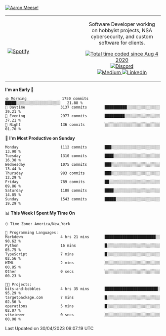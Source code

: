 [![Aaron Meese!](https://user-images.githubusercontent.com/17814535/88975338-a2aabf00-d27f-11ea-963f-8a19608716b4.png)](https://github.com/ajmeese7/readme-ascii "README ASCII")

<!-- Modified from project here: https://github.com/novatorem/novatorem -->
<table width="100%">
  <tr>
  <td width="50%">

&nbsp; <br> [![Spotify](https://ajmeese7.vercel.app/api/spotify)](https://open.spotify.com/user/ajmeese)

  </td>
  <td width="50%">
    <p align="center">
    Software Developer working on hobbyist projects, NSA cybersecurity, and custom software for clients.
    </p>
    <p align="center">
      <a href="https://wakatime.com/@f726891d-3b02-46cd-9b60-e8c59f9e2b14">
        <img src="https://wakatime.com/badge/user/f726891d-3b02-46cd-9b60-e8c59f9e2b14.svg" alt="Total time coded since Aug 4 2020" title="WakaTime" />
      </a>
      <a href="http://link.aaronmeese.com/discord">
        <img src="https://img.shields.io/badge/discord-ajmeese7%234835-369?style=flat-square&logo=discord&logoColor=white&color=purple" alt="Discord" title="Discord">
      </a>
      <br />
      <a href="https://link.aaronmeese.com/medium">
        <img src="https://img.shields.io/badge/medium-ajmeese7-1DB954?style=flat-square&logo=medium&logoColor=white" alt="Medium" title="Medium">
      </a>
      <a href="https://link.aaronmeese.com/linkedin">
        <img src="https://img.shields.io/badge/linkedIn-aaronmeese-1DB954?style=flat-square&logo=linkedin&logoColor=white&color=blue" alt="LinkedIn" title="LinkedIn">
      </a>
    </p>
  </td>

</table>

[//]: <> (The `&nbsp;` is to have Aphelion take up more space)

<!--START_SECTION:waka-->
**I'm an Early 🐤** 

```text
🌞 Morning                1750 commits        █████░░░░░░░░░░░░░░░░░░░░   21.88 % 
🌆 Daytime                3137 commits        ██████████░░░░░░░░░░░░░░░   39.21 % 
🌃 Evening                2977 commits        █████████░░░░░░░░░░░░░░░░   37.21 % 
🌙 Night                  136 commits         ░░░░░░░░░░░░░░░░░░░░░░░░░   01.70 % 
```
📅 **I'm Most Productive on Sunday** 

```text
Monday                   1112 commits        ███░░░░░░░░░░░░░░░░░░░░░░   13.90 % 
Tuesday                  1310 commits        ████░░░░░░░░░░░░░░░░░░░░░   16.38 % 
Wednesday                1075 commits        ███░░░░░░░░░░░░░░░░░░░░░░   13.44 % 
Thursday                 983 commits         ███░░░░░░░░░░░░░░░░░░░░░░   12.29 % 
Friday                   789 commits         ██░░░░░░░░░░░░░░░░░░░░░░░   09.86 % 
Saturday                 1188 commits        ████░░░░░░░░░░░░░░░░░░░░░   14.85 % 
Sunday                   1543 commits        █████░░░░░░░░░░░░░░░░░░░░   19.29 % 
```


📊 **This Week I Spent My Time On** 

```text
🕑︎ Time Zone: America/New_York

💬 Programming Languages: 
Markdown                 4 hrs 21 mins       ███████████████████████░░   90.62 % 
Python                   16 mins             █░░░░░░░░░░░░░░░░░░░░░░░░   05.75 % 
TypeScript               7 mins              █░░░░░░░░░░░░░░░░░░░░░░░░   02.56 % 
HTML                     2 mins              ░░░░░░░░░░░░░░░░░░░░░░░░░   00.85 % 
Other                    0 secs              ░░░░░░░░░░░░░░░░░░░░░░░░░   00.23 % 

🐱‍💻 Projects: 
bits-and-bobbles         4 hrs 35 mins       ████████████████████████░   95.29 % 
targetpackage.com        7 mins              █░░░░░░░░░░░░░░░░░░░░░░░░   02.56 % 
operations               5 mins              █░░░░░░░░░░░░░░░░░░░░░░░░   02.07 % 
vtkviewer                0 secs              ░░░░░░░░░░░░░░░░░░░░░░░░░   00.08 % 
```


 Last Updated on 30/04/2023 09:07:19 UTC
<!--END_SECTION:waka-->
